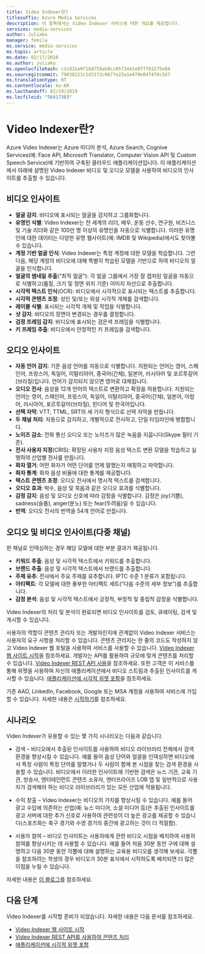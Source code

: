 ```yaml
---
title: Video Indexer란?
titlesuffix: Azure Media Services
description: 이 항목에서는 Video Indexer 서비스에 대한 개요를 제공합니다.
services: media-services
author: Juliako
manager: femila
ms.service: media-services
ms.topic: article
ms.date: 02/17/2019
ms.author: juliako
ms.openlocfilehash: c1c81ba0f168759ab9cc05f3441e07ff03275e84
ms.sourcegitcommit: 79038221c1d2172c0677e25a1e479e04f470c567
ms.translationtype: HT
ms.contentlocale: ko-KR
ms.lasthandoff: 02/19/2019
ms.locfileid: "56417383"
---
```

# <a name="what-is-video-indexer"></a>Video Indexer란?

Azure Video Indexer는 Azure 미디어 분석, Azure Search, Cognive Services(예: Face API, Microsoft Translator, Computer Vision API 및 Custom Speech Service)에 기반하여 구축된 클라우드 애플리케이션입니다. 이 애플리케이션에서 아래에 설명된 Video Indexer 비디오 및 오디오 모델을 사용하여 비디오의 인사이트를 추출할 수 있습니다.
  
## <a name="video-insights"></a>비디오 인사이트

- **얼굴 감지**: 비디오에 표시되는 얼굴을 감지하고 그룹화합니다.
- **유명인 식별**: Video Indexer는 전 세계의 리더, 배우, 운동 선수, 연구원, 비즈니스 및 기술 리더와 같은 100만 명 이상의 유명인을 자동으로 식별합니다. 이러한 유명인에 대한 데이터는 다양한 유명 웹사이트(예: IMDB 및 Wikipedia)에서도 찾아볼 수 있습니다.
- **계정 기반 얼굴 인식**: Video Indexer는 특정 계정에 대한 모델을 학습합니다. 그런 다음, 해당 계정의 비디오에 대해 특별히 학습된 모델을 기반으로 하여 비디오의 얼굴을 인식합니다.
- **얼굴의 썸네일 추출**(“최적 얼굴”): 각 얼굴 그룹에서 가장 잘 캡처된 얼굴을 자동으로 식별하고(품질, 크기 및 정면 위치 기준) 이미지 자산으로 추출합니다.
- **시각적 텍스트 인식**(OCR): 비디오에서 시각적으로 표시되는 텍스트를 추출합니다.
- **시각적 콘텐츠 조정**: 성인 및/또는 외설 시각적 개체를 검색합니다.
- **레이블 식별**: 표시되는 시각적 개체 및 작업을 식별합니다.
- **샷 감지**: 비디오의 장면이 변경되는 경우를 결정합니다.
- **검정 프레임 감지**: 비디오에 표시되는 검은색 프레임을 식별합니다.
- **키 프레임 추출**: 비디오에서 안정적인 키 프레임을 검색합니다.

## <a name="audio-insights"></a>오디오 인사이트

- **자동 언어 감지**: 기준 음성 언어를 자동으로 식별합니다. 지원되는 언어는 영어, 스페인어, 프랑스어, 독일어, 이탈리아어, 중국어(간체), 일본어, 러시아어 및 포르투갈어(브라질)입니다. 언어가 감지되지 않으면 영어로 대체됩니다.
- **오디오 전사**: 음성을 12개 언어의 텍스트로 변환하고 확장을 허용합니다. 지원되는 언어는 영어, 스페인어, 프랑스어, 독일어, 이탈리아어, 중국어(간체), 일본어, 아랍어, 러시아어, 포르투갈어(브라질), 힌디어 및 한국어입니다.
- **선택 자막**: VTT, TTML, SRT의 세 가지 형식으로 선택 자막을 만듭니다.
- **두 채널 처리**: 자동으로 감지하고, 개별적으로 전사하고, 단일 타임라인에 병합합니다.
- **노이즈 감소**: 전화 통신 오디오 또는 노이즈가 많은 녹음을 지웁니다(Skype 필터 기준).
- **전사 사용자 지정**(CRIS): 확장된 사용자 지정 음성 텍스트 변환 모델을 학습하고 실행하여 산업별 전사를 만듭니다.
- **화자 열거**: 어떤 화자가 어떤 단어를 언제 말했는지 매핑하고 파악합니다.
- **화자 통계**: 화자 음성 비율에 대한 통계를 제공합니다.
- **텍스트 콘텐츠 조정**: 오디오 전사에서 명시적 텍스트를 검색합니다.
- **오디오 효과**: 박수, 음성 및 묵음과 같은 오디오 효과를 식별합니다.
- **감정 감지**: 음성 및 오디오 신호에 따라 감정을 식별합니다. 감정은 joy(기쁨), sadness(슬픔), anger(분노) 또는 fear(두려움)일 수 있습니다.
- **번역**: 오디오 전사의 번역을 54개 언어로 만듭니다.

## <a name="audio-and-video-insights-multi-channels"></a>오디오 및 비디오 인사이트(다중 채널)

한 채널로 인덱싱하는 경우 해당 모델에 대한 부분 결과가 제공됩니다.

- **키워드 추출**: 음성 및 시각적 텍스트에서 키워드를 추출합니다.
- **브랜드 추출**: 음성 및 시각적 텍스트에서 브랜드를 추출합니다.
- **주제 유추**: 전사에서 주요 주제를 유추합니다. IPTC 수준 1 분류가 포함됩니다.
- **아티팩트**: 각 모델에 대한 풍부한 아티팩트 세트(“다음 수준의 세부 정보”)를 추출합니다.
- **감정 분석**: 음성 및 시각적 텍스트에서 긍정적, 부정적 및 중립적 감정을 식별합니다.
 
  
 
Video Indexer의 처리 및 분석이 완료되면 비디오 인사이트를 검토, 큐레이팅, 검색 및 게시할 수 있습니다.

사용자의 역할이 콘텐츠 관리자 또는 개발자인지에 관계없이 Video Indexer 서비스는 사용자의 요구 사항을 처리할 수 있습니다. 콘텐츠 관리자는 한 줄의 코드도 작성하지 않고 Video Indexer 웹 포털을 사용하여 서비스를 사용할 수 있습니다. [Video Indexer 웹 사이트 시작](video-indexer-get-started.md)을 참조하세요. 개발자는 API를 활용하여 규모에 맞게 콘텐츠를 처리할 수 있습니다. [Video Indexer REST API 사용](video-indexer-use-apis.md)을 참조하세요. 또한 고객은 이 서비스를 통해 위젯을 사용하여 자신의 애플리케이션에서 비디오 스트림과 추출된 인사이트를 게시할 수 있습니다. [애플리케이션에 시각적 위젯 포함](video-indexer-embed-widgets.md)을 참조하세요.

기존 AAD, LinkedIn, Facebook, Google 또는 MSA 계정을 사용하여 서비스에 가입할 수 있습니다. 자세한 내용은 [시작하기](video-indexer-get-started.md)를 참조하세요.

## <a name="scenarios"></a>시나리오

Video Indexer가 유용할 수 있는 몇 가지 시나리오는 다음과 같습니다.

- 검색 – 비디오에서 추출된 인사이트를 사용하여 비디오 라이브러리 전체에서 검색 환경을 향상시킬 수 있습니다. 예를 들어 음성 단어와 얼굴을 인덱싱하면 비디오에서 특정 사람이 특정 단어를 말했거나 두 사람이 함께 본 시점을 찾는 검색 환경을 사용할 수 있습니다. 비디오에서 이러한 인사이트에 기반한 검색은 뉴스 기관, 교육 기관, 방송사, 엔터테인먼트 콘텐츠 소유자, 엔터프라이즈 LOB 앱 및 일반적으로 사용자가 검색해야 하는 비디오 라이브러리가 있는 모든 산업에 적용됩니다.

- 수익 창출 – Video Indexer는 비디오의 가치를 향상시킬 수 있습니다. 예를 들어 광고 수입에 의존하는 산업(예: 뉴스 미디어, 소셜 미디어 등)은 추출된 인사이트를 광고 서버에 대한 추가 신호로 사용하여 관련성이 더 높은 광고를 제공할 수 있습니다(스포츠화는 축구 경기와 수영 경기의 중간에 광고하는 것이 더 적절함).

- 사용자 참여 – 비디오 인사이트는 사용자에게 관련 비디오 시점을 배치하여 사용자 참여를 향상시키는 데 사용할 수 있습니다. 예를 들어 처음 30분 동안 구에 대해 설명하고 다음 30분 동안 각뿔에 대해 설명하는 교육용 비디오를 생각해 보세요. 각뿔을 참조하려는 학생의 경우 비디오가 30분 표식에서 시작하도록 배치되면 더 많은 이점을 누릴 수 있습니다.

자세한 내용은 [이 블로그](https://aka.ms/videoindexerblog)를 참조하세요.

## <a name="next-steps"></a>다음 단계

Video Indexer를 시작할 준비가 되었습니다. 자세한 내용은 다음 문서를 참조하세요.

- [Video Indexer 웹 사이트 시작](video-indexer-get-started.md)
- [Video Indexer REST API를 사용하여 콘텐츠 처리](video-indexer-use-apis.md)
- [애플리케이션에 시각적 위젯 포함](video-indexer-embed-widgets.md)
